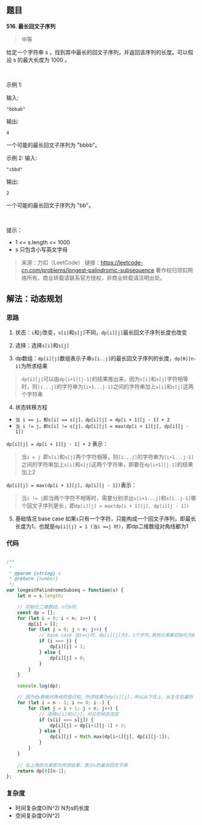## 题目
**516. 最长回文子序列**
>中等

给定一个字符串 s ，找到其中最长的回文子序列，并返回该序列的长度。可以假设 s 的最大长度为 1000 。

 

示例 1:

输入:
```
"bbbab"
```
输出:
```
4
```
一个可能的最长回文子序列为 "bbbb"。

示例 2:
输入:
```
"cbbd"
```
输出:
```
2
```
一个可能的最长回文子序列为 "bb"。

 

提示：

* 1 <= s.length <= 1000
* s 只包含小写英文字母

>来源：力扣（LeetCode）
链接：https://leetcode-cn.com/problems/longest-palindromic-subsequence
著作权归领扣网络所有。商业转载请联系官方授权，非商业转载请注明出处。
## 解法：动态规划
### 思路
1. 状态：`i`和`j`改变，`s[i]`和`s[j]`不同，`dp[i][j]`最长回文子序列长度也改变

2. 选择：选择`s[i]`和`s[j]`

3. dp数组：`dp[i][j]`数组表示⼦串`s[i..j]`的最⻓回⽂⼦序列的⻓度，`dp[0][n-1]`为所求结果

>`dp[i][j]`可以由`dp[i+1][j-1]`的结果推出来，因为`s[i]`和`s[j]`字符相等时，则`[i...j]`的字符串为`[i+1...j-1]`之间的字符串加上`s[i]`和`s[j]`这两个字符串

4. 状态转移方程
* `当 i == j，即s[i] == s[j]，dp[i][j] = dp[i + 1][j - 1] + 2 `
* `当 i != j，即s[i] != s[j]，dp[i][j] = max(dp[i + 1][j], dp[i][j - 1]) `

`dp[i][j] = dp[i + 1][j - 1] + 2` 表示：
>当`i = j `即`s[i]`和`s[j]`两个字符相等，则`[i...j]`的字符串为`[i+1...j-1]`之间的字符串加上`s[i]`和`s[j]`这两个字符串，即要在`dp[i+1][j-1]`的结果加上2

`dp[i][j] = max(dp[i + 1][j], dp[i][j - 1])`表示：
>当`i != j`即当两个字符不相等时，需要分别求出`s[i+1...j]`和`s[i..j-1]`哪个回⽂⼦序列更⻓，即`dp[i][j] = max(dp[i + 1][j], dp[i][j - 1])`

5. 基础情况 base case
如果`s`只有一个字符，只能构成一个回文子序列，即最长长度为1，也就是`dp[i][j] = 1 (当i ==j 时)`，即dp二维数组对角线都为1



### 代码
```javascript

/**
 * 
 * @param {string} s
 * @return {number}
 */
var longestPalindromeSubseq = function(s) {
    let n = s.length;

    // 初始化二维数组，n行n列
    const dp = [];
    for (let i = 0; i < n; i++) {
        dp[i] = [];
        for (let j = 0; j < n; j++) {
            // base case 当i==j时，dp[i][j]为1，1个字符,其他元素都初始化为0
            if (i === j) {
                dp[i][j] = 1;
            } else {
                dp[i][j] = 0;
            }
        }
    }

    console.log(dp);

    // 因为dp表格对角线的值已知，所求结果为dp[i][j]，所以从下往上，从左往右遍历
    for (let i = n - 1; i >= 0; i--) {
        for (let j = i + 1; j < n; j++) {
            // 选择s[i]和s[j]，对应的状态改变
            if (s[i] === s[j]) {
                dp[i][j] = dp[i+1][j-1] + 2;
            } else {
                dp[i][j] = Math.max(dp[i+1][j], dp[i][j-1]);
            }
        }
    }
    
    // 右上角的元素即为所求结果，表示s的最长回文子串
    return dp[0][n-1];
};

```

### 复杂度
* 时间复杂度O(N^2) N为s的长度
* 空间复杂度O(N^2)
